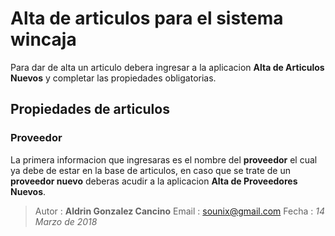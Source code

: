 # Alta de articulos para el sistema wincaja

Para dar de alta un articulo debera ingresar a la aplicacion **Alta de Articulos Nuevos** y completar las propiedades obligatorias.

## Propiedades de articulos

### Proveedor

La primera informacion que ingresaras es el nombre del **proveedor** el cual ya debe de estar en la base de articulos, en caso que se trate de un **proveedor nuevo** deberas acudir a la aplicacion **Alta de Proveedores Nuevos**.

> Autor :  **Aldrin Gonzalez Cancino**
> Email : <sounix@gmail.com>
> Fecha : *14 Marzo de 2018*
